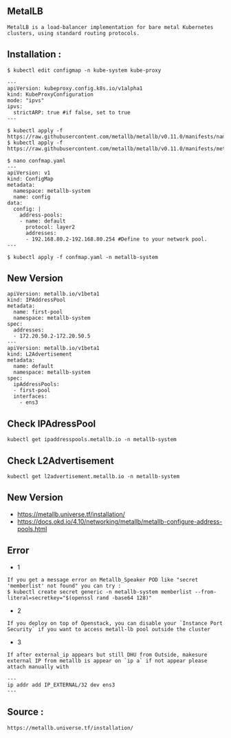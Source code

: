 ## MetalLB
```
MetalLB is a load-balancer implementation for bare metal Kubernetes clusters, using standard routing protocols.
```


## Installation :
```
$ kubectl edit configmap -n kube-system kube-proxy

---
apiVersion: kubeproxy.config.k8s.io/v1alpha1
kind: KubeProxyConfiguration
mode: "ipvs"
ipvs:
  strictARP: true #if false, set to true
---

$ kubectl apply -f https://raw.githubusercontent.com/metallb/metallb/v0.11.0/manifests/namespace.yaml
$ kubectl apply -f https://raw.githubusercontent.com/metallb/metallb/v0.11.0/manifests/metallb.yaml

$ nano confmap.yaml
---
apiVersion: v1
kind: ConfigMap
metadata:
  namespace: metallb-system
  name: config
data:
  config: |
    address-pools:
    - name: default
      protocol: layer2
      addresses:
      - 192.168.80.2-192.168.80.254 #Define to your network pool.
---

$ kubectl apply -f confmap.yaml -n metallb-system
```

## New Version
```
apiVersion: metallb.io/v1beta1
kind: IPAddressPool
metadata:
  name: first-pool
  namespace: metallb-system
spec:
  addresses:
  - 172.20.50.2-172.20.50.5
---
apiVersion: metallb.io/v1beta1
kind: L2Advertisement
metadata:
  name: default
  namespace: metallb-system
spec:
  ipAddressPools:
  - first-pool
  interfaces:
    - ens3
```

## Check IPAdressPool
```
kubectl get ipaddresspools.metallb.io -n metallb-system
```

## Check L2Advertisement
```
kubectl get l2advertisement.metallb.io -n metallb-system
```

## New Version
- https://metallb.universe.tf/installation/
- https://docs.okd.io/4.10/networking/metallb/metallb-configure-address-pools.html

## Error
- 1
```
If you get a message error on Metallb_Speaker POD like "secret 'memberlist' not found" you can try :
$ kubectl create secret generic -n metallb-system memberlist --from-literal=secretkey="$(openssl rand -base64 128)"
```

- 2
```
If you deploy on top of Openstack, you can disable your `Instance Port Security` if you want to access metall-lb pool outside the cluster
```

- 3
```
If after external_ip appears but still DHU from Outside, makesure external IP from metallb is appear on `ip a` if not appear please attach manually with

---
ip addr add IP_EXTERNAL/32 dev ens3
---
```

## Source :
```
https://metallb.universe.tf/installation/
```
